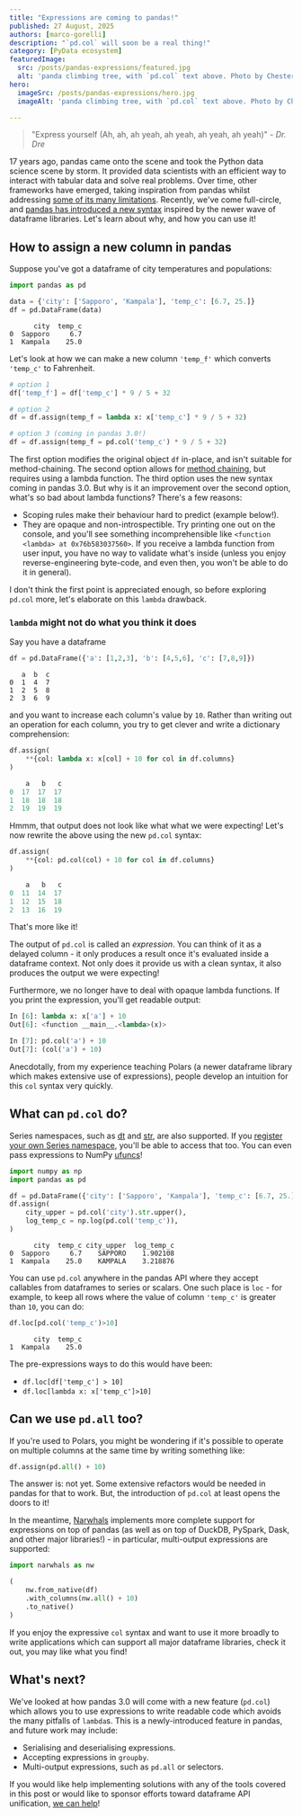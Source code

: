 ```yaml
---
title: "Expressions are coming to pandas!"
published: 27 August, 2025
authors: [marco-gorelli]
description: "`pd.col` will soon be a real thing!"
category: [PyData ecosystem]
featuredImage:
  src: /posts/pandas-expressions/featured.jpg
  alt: 'panda climbing tree, with `pd.col` text above. Photo by Chester Ho on Unsplash'
hero:
  imageSrc: /posts/pandas-expressions/hero.jpg
  imageAlt: 'panda climbing tree, with `pd.col` text above. Photo by Chester Ho on Unsplash'

---
```


> "Express yourself (Ah, ah, ah yeah, ah yeah, ah yeah, ah yeah)" - _Dr. Dre_

17 years ago, pandas came onto the scene and took the Python data science scene by storm. It provided data scientists with an efficient way to interact with tabular data and solve real problems. Over time, other frameworks have emerged, taking inspiration from pandas whilst addressing [some of its many limitations](https://wesmckinney.com/blog/apache-arrow-pandas-internals/). Recently, we've come full-circle, and [pandas has introduced a new syntax](https://github.com/pandas-dev/pandas/pull/62103) inspired by the newer wave of dataframe libraries. Let's learn about why, and how you can use it!

## How to assign a new column in pandas

Suppose you've got a dataframe of city temperatures and populations:

```python
import pandas as pd

data = {'city': ['Sapporo', 'Kampala'], 'temp_c': [6.7, 25.]}
df = pd.DataFrame(data)
```

```console
      city  temp_c
0  Sapporo     6.7
1  Kampala    25.0
```

Let's look at how we can make a new column `'temp_f'` which converts `'temp_c'` to Fahrenheit.

```python
# option 1
df['temp_f'] = df['temp_c'] * 9 / 5 + 32

# option 2
df = df.assign(temp_f = lambda x: x['temp_c'] * 9 / 5 + 32)

# option 3 (coming in pandas 3.0!)
df = df.assign(temp_f = pd.col('temp_c') * 9 / 5 + 32)
```

The first option modifies the original object `df` in-place, and isn't suitable for method-chaining. The second option allows for [method chaining](https://tomaugspurger.net/posts/method-chaining/), but requires using a lambda function. The third option uses the new syntax coming in pandas 3.0. But why is it an improvement over the second option, what's so bad about lambda functions? There's a few reasons:

- Scoping rules make their behaviour hard to predict (example below!).
- They are opaque and non-introspectible. Try printing one out on the console, and you'll see something incomprehensible like `<function <lambda> at 0x76b583037560>`. If you receive a lambda function from user input, you have no way to validate what's inside (unless you enjoy reverse-engineering byte-code, and even then, you won't be able to do it in general).

I don't think the first point is appreciated enough, so before exploring `pd.col` more, let's elaborate on this `lambda` drawback.

### `lambda` might not do what you think it does

Say you have a dataframe

```python
df = pd.DataFrame({'a': [1,2,3], 'b': [4,5,6], 'c': [7,8,9]})
```

```console
   a  b  c
0  1  4  7
1  2  5  8
2  3  6  9
```

and you want to increase each column's value by `10`. Rather than writing out an operation for each column, you try to get clever and write a dictionary comprehension:

```python
df.assign(
    **{col: lambda x: x[col] + 10 for col in df.columns}
)
```

```python
    a   b   c
0  17  17  17
1  18  18  18
2  19  19  19
```

Hmmm, that output does not look like what what we were expecting! Let's now rewrite the above using the new `pd.col` syntax:

```python
df.assign(
    **{col: pd.col(col) + 10 for col in df.columns}
)
```

```python
    a   b   c
0  11  14  17
1  12  15  18
2  13  16  19
```

That's more like it!

The output of `pd.col` is called an _expression_. You can think of it as a delayed column - it only produces a result once it's evaluated inside a dataframe context. Not only does it provide us with a clean syntax, it also produces the output we were expecting!

Furthermore, we no longer have to deal with opaque lambda functions. If you print the expression, you'll get readable output:

```python
In [6]: lambda x: x['a'] + 10
Out[6]: <function __main__.<lambda>(x)>

In [7]: pd.col('a') + 10
Out[7]: (col('a') + 10)
```

Anecdotally, from my experience teaching Polars (a newer dataframe library which makes extensive use of expressions), people develop an intuition for this `col` syntax very quickly.

## What can `pd.col` do?

Series namespaces, such as [dt](https://pandas.pydata.org/pandas-docs/stable/reference/api/pandas.Series.dt.html) and [str](https://pandas.pydata.org/pandas-docs/stable/reference/api/pandas.Series.str.html), are also supported. If you [register your own Series namespace](https://pandas.pydata.org/docs/reference/api/pandas.api.extensions.register_series_accessor.html), you'll be able to access that too. You can even pass expressions to NumPy [ufuncs](https://numpy.org/doc/stable/reference/ufuncs.html)!

```python
import numpy as np
import pandas as pd

df = pd.DataFrame({'city': ['Sapporo', 'Kampala'], 'temp_c': [6.7, 25.]})
df.assign(
    city_upper = pd.col('city').str.upper(),
    log_temp_c = np.log(pd.col('temp_c')),
)
```

```console
      city  temp_c city_upper  log_temp_c
0  Sapporo     6.7    SAPPORO    1.902108
1  Kampala    25.0    KAMPALA    3.218876
```

You can use `pd.col` anywhere in the pandas API where they accept callables from dataframes to series or scalars. One such place is `loc` - for example, to keep all rows where the value of column `'temp_c'` is greater than `10`, you can do:

```python
df.loc[pd.col('temp_c')>10]
```

```console
      city  temp_c
1  Kampala    25.0
```

The pre-expressions ways to do this would have been:

- `df.loc[df['temp_c'] > 10]`
- `df.loc[lambda x: x['temp_c']>10]`

## Can we use `pd.all` too?

If you're used to Polars, you might be wondering if it's possible to operate on multiple columns at the same time by writing something like:

```python
df.assign(pd.all() + 10)
```

The answer is: not yet. Some extensive refactors would be needed in pandas for that to work. But, the introduction of `pd.col` at least opens the doors to it!

In the meantime, [Narwhals](https://github.com/narwhals-dev/narwhals) implements more complete support for expressions on top of pandas (as well as on top of DuckDB, PySpark, Dask, and other major libraries!) - in particular, multi-output expressions are supported:

```python
import narwhals as nw

(
    nw.from_native(df)
    .with_columns(nw.all() + 10)
    .to_native()
)
```

If you enjoy the expressive `col` syntax and want to use it more broadly to write applications which can support all major dataframe libraries, check it out, you may like what you find!

## What's next?

We've looked at how pandas 3.0 will come with a new feature (`pd.col`) which allows you to use expressions to write readable code which avoids the many pitfalls of `lambda`s. This is a newly-introduced feature in pandas, and future work may include:

- Serialising and deserialising expressions.
- Accepting expressions in `groupby`.
- Multi-output expressions, such as `pd.all` or selectors.

If you would like help implementing solutions with any of the tools covered in this post or would like to sponsor efforts toward dataframe API unification, [we can help](https://quansight.com/about-us/#bookacallform)!
